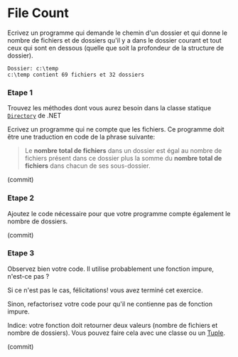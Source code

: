 # File Count

Ecrivez un programme qui demande le chemin d'un dossier et qui donne le nombre de fichiers et de dossiers qu'il y a dans le dossier courant et tout ceux qui sont en dessous (quelle que soit la profondeur de la structure de dossier).

```
Dossier: c:\temp
c:\temp contient 69 fichiers et 32 dossiers
```

### Etape 1
Trouvez les méthodes dont vous aurez besoin dans la classe statique [`Directory`](https://learn.microsoft.com/en-us/dotnet/api/system.io.directory?view=net-8.0) de .NET

Ecrivez un programme qui ne compte que les fichiers. Ce programme doit être une traduction en code de la phrase suivante:

> Le **nombre total de fichiers** dans un dossier est égal au nombre de fichiers présent dans ce dossier plus la somme du **nombre total de fichiers** dans chacun de ses sous-dossier.

(commit)

### Etape 2
Ajoutez le code nécessaire pour que votre programme compte également le nombre de dossiers.

(commit)

### Etape 3
Observez bien votre code. Il utilise probablement une fonction impure, n'est-ce pas ?

Si ce n'est pas le cas, félicitations! vous avez terminé cet exercice.

Sinon, refactorisez votre code pour qu'il ne contienne pas de fonction impure.

Indice: votre fonction doit retourner deux valeurs (nombre de fichiers et nombre de dossiers). Vous pouvez faire cela avec une classe ou un [Tuple](https://learn.microsoft.com/en-us/dotnet/api/system.tuple?view=net-8.0).

(commit)
